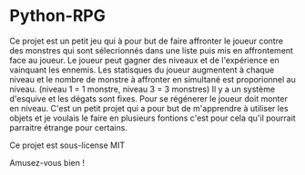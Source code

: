# Python-RPG

Ce projet est un petit jeu qui à pour but de faire affronter le joueur contre des monstres qui sont sélecrionnés dans une liste puis mis en affrontement face au joueur.
Le joueur peut gagner des niveaux et de l'expérience en vainquant les ennemis.
Les statisques du joueur augmentent à chaque niveau et le nombre de monstre à affronter en simultané est proporionnel au niveau. (niveau 1 = 1 monstre, niveau 3 = 3 monstres)
Il y a un système d'esquive et les dégats sont fixes.
Pour se régénerer le joueur doit monter en niveau.
C'est un petit projet qui a pour but de m'apprendre à utiliser les objets et je voulais le faire en plusieurs fontions c'est pour cela qu'il pourrait parraitre étrange pour certains.

Ce projet est sous-license MIT

Amusez-vous bien !
